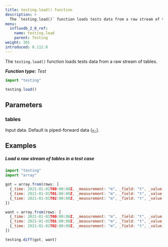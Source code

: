 ```yaml
---
title: testing.load() function
description: >
  The `testing.load()` function loads tests data from a raw stream of tables.
menu:
  influxdb_2_0_ref:
    name: testing.load
    parent: Testing
weight: 301
introduced: 0.112.0
---
```


The `testing.load()` function loads tests data from a raw stream of tables.

_**Function type:** Test_  

```js
import "testing"

testing.load()
```

## Parameters

### tables
Input data.
Default is piped-forward data ([`<-`](/influxdb/v2.0/reference/flux/language/expressions/#pipe-expressions)).

## Examples

##### Load a raw stream of tables in a test case
```js
import "testing"
import "array"

got = array.from(rows: [
  {_time: 2021-01-01T00:00:00Z, _measurement: "m", _field: "t", _value: 1.2},
  {_time: 2021-01-01T01:00:00Z, _measurement: "m", _field: "t", _value: 0.8},
  {_time: 2021-01-01T02:00:00Z, _measurement: "m", _field: "t", _value: 3.2}
])

want = array.from(rows: [
  {_time: 2021-01-01T00:00:00Z, _measurement: "m", _field: "t", _value: 1.2},
  {_time: 2021-01-01T01:00:00Z, _measurement: "m", _field: "t", _value: 0.8},
  {_time: 2021-01-01T02:00:00Z, _measurement: "m", _field: "t", _value: 3.1}
])

testing.diff(got, want)
```
